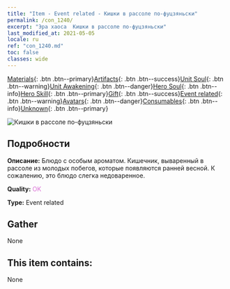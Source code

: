 ```yaml
---
title: "Item - Event related - Кишки в рассоле по-фуцзяньски"
permalink: /con_1240/
excerpt: "Эра хаоса  Кишки в рассоле по-фуцзяньски"
last_modified_at: 2021-05-05
locale: ru
ref: "con_1240.md"
toc: false
classes: wide
---
```

 [Materials](/ItemsRU/){: .btn .btn--primary}[Artifacts](/ItemsRU/Artifacts/){: .btn .btn--success}[Unit Soul](/ItemsRU/UnitSoul/){: .btn .btn--warning}[Unit Awakening](/ItemsRU/UnitAwakening/){: .btn .btn--danger}[Hero Soul](/ItemsRU/HeroSoul/){: .btn .btn--info}[Hero Skill](/ItemsRU/HeroSkill/){: .btn .btn--primary}[Gift](/ItemsRU/Gift/){: .btn .btn--success}[Event related](/ItemsRU/Events/){: .btn .btn--warning}[Avatars](/ItemsRU/Avatars/){: .btn .btn--danger}[Consumables](/ItemsRU/Consumables/){: .btn .btn--info}[Unknown](/ItemsRU/Unknown/){: .btn .btn--primary}

 ![Кишки в рассоле по-фуцзяньски](/images/t/i_81531331.png)

## Подробности
 **Описание:** Блюдо с особым ароматом. Кишечник, вываренный в рассоле из молодых побегов, которые появляются ранней весной. К сожалению, это блюдо слегка недоваренное.

 **Quality:** <span style="color: #DA70D6">OK</span>

 **Type:** Event related

## Gather

  None

## This item contains:

  None

